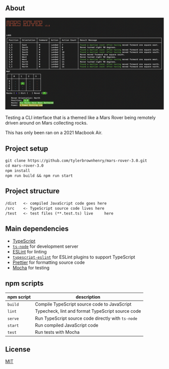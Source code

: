 ## About

![Alt text](assets/screen.png?raw=true "CLI")

Testing a CLI interface that is a themed like a Mars Rover being remotely driven around on Mars collecting rocks.

This has only been ran on a 2021 Macbook Air.


## Project setup

```shell
git clone https://github.com/tylerbrownhenry/mars-rover-3.0.git
cd mars-rover-3.0
npm install
npm run build && npm run start
```

## Project structure

```
/dist   <- compiled JavaScript code goes here
/src    <- TypeScript source code lives here
/test   <- test files (**.test.ts) live     here
```

## Main dependencies

* [TypeScript](https://www.typescriptlang.org/)
* [`ts-node`](https://github.com/TypeStrong/ts-node) for development server
* [ESLint](https://eslint.org/) for linting
* [`typescript-eslint`](https://github.com/typescript-eslint/typescript-eslint) for ESLint plugins to support TypeScript
* [Prettier](https://prettier.io/) for formatting source code
* [Mocha](https://mochajs.org/) for testing

## npm scripts

npm script | description
--- | ---
`build` | Compile TypeScript source code to JavaScript
`lint` | Typecheck, lint and format TypeScript source code
`serve` | Run TypeScript source code directly with `ts-node`
`start` | Run compiled JavaScript code
`test` | Run tests with Mocha


## License

[MIT](./LICENSE)
